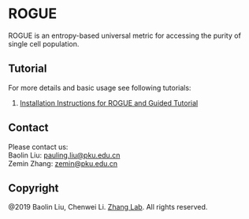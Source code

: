 # ROGUE
ROGUE is an entropy-based universal metric for accessing the purity of single cell population.

## Tutorial
For more details and basic usage see following tutorials:
1.	[Installation Instructions for ROGUE and Guided Tutorial](https://github.com/PaulingLiu/ROGUE/tree/master/vignettes/ROGUE_Tutorials.html)

## Contact
Please contact us:  
Baolin Liu: pauling.liu@pku.edu.cn  
Zemin Zhang: zemin@pku.edu.cn

## Copyright
@2019 Baolin Liu, Chenwei Li. [Zhang Lab](http://cancer-pku.cn/). All rights reserved.
